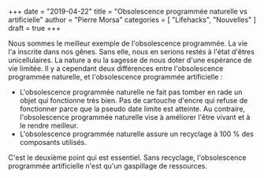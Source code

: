 +++
date        = "2019-04-22"
title       = "Obsolescence programmée naturelle vs artificielle"
author      = "Pierre Morsa"
categories  = [ "Lifehacks", "Nouvelles" ]
draft       = true
+++

Nous sommes le meilleur exemple de l'obsolescence programmée. La vie l'a inscrite dans nos gênes. Sans elle, nous en serions restés à l'état d'êtres unicellulaires. La nature a eu la sagesse de nous doter d'une espérance de vie limitée. Il y a cependant deux différences entre l'obsolescence programmée naturelle, et l'obsolescence programmée artificielle :

* L'obsolescence programmée naturelle ne fait pas tomber en rade un objet qui fonctionne très bien. Pas de cartouche d'encre qui refuse de fonctionner parce que la pseudo date limite est atteinte. Au contraire, l'obsolescence programmée naturelle vise à améliorer l'être vivant et à le rendre meilleur.
* L'obsolescence programmée naturelle assure un recyclage à 100 % des composants utilisés.

C'est le deuxième point qui est essentiel. Sans recyclage, l'obsolescence programmée artificielle n'est qu'un gaspillage de ressources.